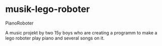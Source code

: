 # musik-lego-roboter

PianoRoboter

A music projekt by two 15y boys who are creating a programm to make a lego roboter play piano and several songs on it.
